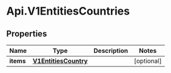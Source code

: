 # Api.V1EntitiesCountries

## Properties

Name | Type | Description | Notes
------------ | ------------- | ------------- | -------------
**items** | [**V1EntitiesCountry**](V1EntitiesCountry.md) |  | [optional] 


